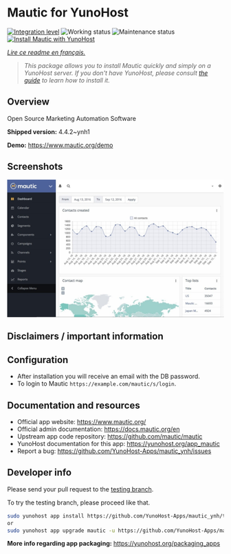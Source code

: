 <!--
N.B.: This README was automatically generated by https://github.com/YunoHost/apps/tree/master/tools/README-generator
It shall NOT be edited by hand.
-->

# Mautic for YunoHost

[![Integration level](https://dash.yunohost.org/integration/mautic.svg)](https://dash.yunohost.org/appci/app/mautic) ![Working status](https://ci-apps.yunohost.org/ci/badges/mautic.status.svg) ![Maintenance status](https://ci-apps.yunohost.org/ci/badges/mautic.maintain.svg)  
[![Install Mautic with YunoHost](https://install-app.yunohost.org/install-with-yunohost.svg)](https://install-app.yunohost.org/?app=mautic)

*[Lire ce readme en français.](./README_fr.md)*

> *This package allows you to install Mautic quickly and simply on a YunoHost server.
If you don't have YunoHost, please consult [the guide](https://yunohost.org/#/install) to learn how to install it.*

## Overview

Open Source Marketing Automation Software

**Shipped version:** 4.4.2~ynh1


**Demo:** https://www.mautic.org/demo

## Screenshots

![Screenshot of Mautic](./doc/screenshots/mautic-Screenshots.jpg)

## Disclaimers / important information

## Configuration

 * After installation you will receive an email with the DB password.
 * To login to Mautic `https://example.com/mautic/s/login`.

## Documentation and resources

* Official app website: <https://www.mautic.org/>
* Official admin documentation: <https://docs.mautic.org/en>
* Upstream app code repository: <https://github.com/mautic/mautic>
* YunoHost documentation for this app: <https://yunohost.org/app_mautic>
* Report a bug: <https://github.com/YunoHost-Apps/mautic_ynh/issues>

## Developer info

Please send your pull request to the [testing branch](https://github.com/YunoHost-Apps/mautic_ynh/tree/testing).

To try the testing branch, please proceed like that.

``` bash
sudo yunohost app install https://github.com/YunoHost-Apps/mautic_ynh/tree/testing --debug
or
sudo yunohost app upgrade mautic -u https://github.com/YunoHost-Apps/mautic_ynh/tree/testing --debug
```

**More info regarding app packaging:** <https://yunohost.org/packaging_apps>
